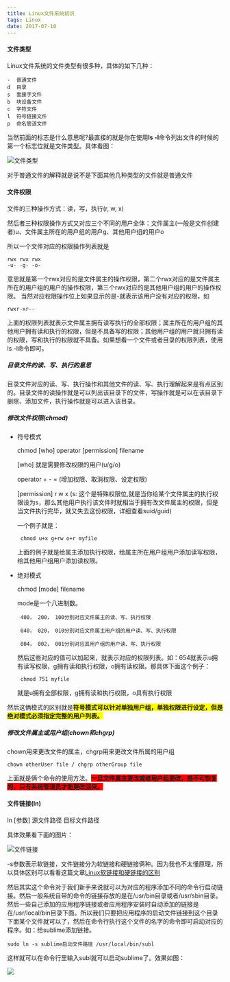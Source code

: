 ```yaml
---
title: Linux文件系统初识
tags: Linux
date: 2017-07-10
---
```

#### 文件类型
Linux文件系统的文件类型有很多种，具体的如下几种：
    
    -  普通文件
    d  目录
    s  套接字文件
    b  块设备文件
    c  字符文件
    l  符号链接文件
    p  命名管道文件

当然前面的标志是什么意思呢?最直接的就是你在使用**ls -l**命令列出文件的时候的第一个标志位就是文件类型。具体看图：

![文件类型](http://7xrp7o.com1.z0.glb.clouddn.com/file-types.png)

对于普通文件的解释就是说不是下面其他几种类型的文件就是普通文件

#### 文件权限
文件的三种操作方式：读，写，执行(r, w, x)

然后者三种权限操作方式又对应三个不同的用户全体：文件属主(一般是文件创建者)u、文件属主所在的用户组的用户g、其他用户组的用户o

所以一个文件对应的权限操作列表就是

    rwx rwx rwx
    -u- -g- -o-
意思就是第一个rwx对应的是文件属主的操作权限，第二个rwx对应的是文件属主所在的用户组的用户的操作权限，第三个rwx对应的是其他用户组的用户的操作权限。
当然对应权限操作位上如果显示的是-就表示该用户没有对应的权限，如
    
    rwxr-xr--
上面的权限列表就表示文件属主拥有读写执行的全部权限；属主所在的用户组的其他用户拥有读和执行的权限，但是不具备写的权限；其他用户组的用户就只拥有读的权限，写和执行的权限就不具备。如果想看一个文件或者目录的权限列表，使用ls -l命令即可。

##### 目录文件的读、写、执行的意思
目录文件对应的读、写、执行操作和其他文件的读、写、执行理解起来是有点区别的。目录文件的读操作就是可以列出该目录下的文件，写操作就是可以在该目录下删除、添加文件，执行操作就是可以进入该目录。

##### 修改文件权限(chmod)

 * 符号模式

    chmod [who] operator [permission] filename
    
    [who] 就是需要修改权限的用户(u/g/o)

    operator + - = (增加权限、取消权限、设定权限)
    
    [permission] r w x (s: 这个是特殊权限位,就是当你给某个文件属主的执行权限设为s，那么其他用户执行该文件时就相当于拥有改文件属主的权限，但是当文件执行完毕，就又失去这份权限，详细查看suid/guid)

    一个例子就是：

        chmod u+x g+rw o+r myfile

    上面的例子就是给属主添加执行权限，给属主所在用户组用户添加读写权限，给其他用户组用户添加读权限。

 * 绝对模式

    chmod [mode] filename

    mode是一个八进制数。

        400， 200， 100分别对应文件属主的读、写、执行权限

        040， 020， 010分别对应文件属主用户组的用户读、写、执行权限

        004， 002， 001分别对应其用户组的用户读、写、执行权限

    然后这些对应的值可以加起来，就表示对应的权限列表。如：654就表示u拥有读写权限，g拥有读和执行权限，o拥有读权限。那具体下面这个例子：
 
        chmod 751 myfile

    就是u拥有全部权限，g拥有读和执行权限，o具有执行权限

然后这俩模式的区别就是<strong style="background:yellow">符号模式可以针对单独用户组，单独权限进行设定，但是绝对模式必须指定完整的用户列表。</strong>

##### 修改文件属主或用户组(chown和chgrp)

chown用来更改文件的属主，chgrp用来更改文件所属的用户组

    chown otherUser file / chgrp otherGroup file

上面就是俩个命令的使用方法。<strong style="background:red">一旦文件属主更改或者用户组更改，是不可恢复的，只有系统管理员才能更改回来。</strong>

#### 文件链接(ln)

ln [参数] 源文件路径  目标文件路径

具体效果看下面的图片：

![文件链接](http://7xrp7o.com1.z0.glb.clouddn.com/ln-file.png)

-s参数表示软链接，文件链接分为软链接和硬链接俩种。因为我也不太懂原理，所以具体区别可以看看这篇文章[Linux软链接和硬链接的区别](https://www.ibm.com/developerworks/cn/linux/l-cn-hardandsymb-links/index.html)

然后其实这个命令对于我们新手来说就可以为对应的程序添加不同的命令行启动链接。然后一般系统自带的命令的链接存放的是在/usr/bin目录或者/usr/sbin目录。然后一些自己添加的应用程序链接或者应用程序安装时自动添加的链接是在/usr/local/bin目录下面。所以我们只要把应用程序的启动文件链接到这个目录下面某个文件就可以了，然后在命令行执行这个文件的名字的命令即可启动对应的程序。如：给sublime添加链接。

    sudo ln -s sublime启动文件路径 /usr/local/bin/subl

这样就可以在命令行里输入subl就可以启动sublime了。效果如图：

![](http://7xrp7o.com1.z0.glb.clouddn.com/ln-example.png)
